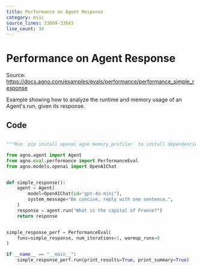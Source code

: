 ```yaml
---
title: Performance on Agent Response
category: misc
source_lines: 33609-33643
line_count: 34
---
```


# Performance on Agent Response
Source: https://docs.agno.com/examples/evals/performance/performance_simple_response

Example showing how to analyze the runtime and memory usage of an Agent's run, given its response.

## Code

```python

"""Run `pip install openai agno memory_profiler` to install dependencies."""

from agno.agent import Agent
from agno.eval.performance import PerformanceEval
from agno.models.openai import OpenAIChat


def simple_response():
    agent = Agent(
        model=OpenAIChat(id="gpt-4o-mini"),
        system_message="Be concise, reply with one sentence.",
    )
    response = agent.run("What is the capital of France?")
    return response


simple_response_perf = PerformanceEval(
    func=simple_response, num_iterations=1, warmup_runs=0
)

if __name__ == "__main__":
    simple_response_perf.run(print_results=True, print_summary=True)
```


